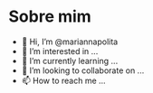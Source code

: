 # Sobre mim 

- 👋 Hi, I’m @mariannapolita
- 👀 I’m interested in ...
- 🌱 I’m currently learning ...
- 💞️ I’m looking to collaborate on ...
- 📫 How to reach me ...

<!---
mariannapolita/mariannapolita is a ✨ special ✨ repository because its `README.md` (this file) appears on your GitHub profile.
You can click the Preview link to take a look at your changes.
--->
